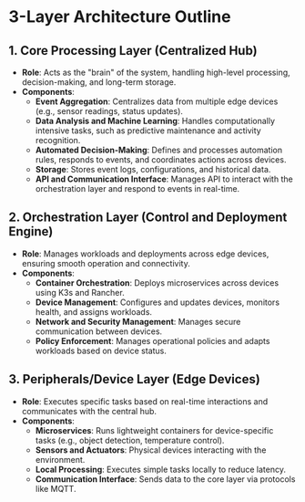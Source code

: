 # 3-Layer Architecture Outline

## 1. Core Processing Layer (Centralized Hub)
   - **Role**: Acts as the "brain" of the system, handling high-level processing, decision-making, and long-term storage.
   - **Components**:
     - **Event Aggregation**: Centralizes data from multiple edge devices (e.g., sensor readings, status updates).
     - **Data Analysis and Machine Learning**: Handles computationally intensive tasks, such as predictive maintenance and activity recognition.
     - **Automated Decision-Making**: Defines and processes automation rules, responds to events, and coordinates actions across devices.
     - **Storage**: Stores event logs, configurations, and historical data.
     - **API and Communication Interface**: Manages API to interact with the orchestration layer and respond to events in real-time.

## 2. Orchestration Layer (Control and Deployment Engine)
   - **Role**: Manages workloads and deployments across edge devices, ensuring smooth operation and connectivity.
   - **Components**:
     - **Container Orchestration**: Deploys microservices across devices using K3s and Rancher.
     - **Device Management**: Configures and updates devices, monitors health, and assigns workloads.
     - **Network and Security Management**: Manages secure communication between devices.
     - **Policy Enforcement**: Manages operational policies and adapts workloads based on device status.

## 3. Peripherals/Device Layer (Edge Devices)
   - **Role**: Executes specific tasks based on real-time interactions and communicates with the central hub.
   - **Components**:
     - **Microservices**: Runs lightweight containers for device-specific tasks (e.g., object detection, temperature control).
     - **Sensors and Actuators**: Physical devices interacting with the environment.
     - **Local Processing**: Executes simple tasks locally to reduce latency.
     - **Communication Interface**: Sends data to the core layer via protocols like MQTT.

